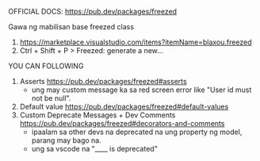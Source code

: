 

OFFICIAL DOCS:
https://pub.dev/packages/freezed

Gawa ng mabilisan base freezed class
1. https://marketplace.visualstudio.com/items?itemName=blaxou.freezed
2. Ctrl + Shift + P > Freezed: generate a new...



YOU CAN FOLLOWING

1. Asserts
https://pub.dev/packages/freezed#asserts
     - ung may custom message ka sa red screen error like "User id must not be null".
2. Default value
https://pub.dev/packages/freezed#default-values
2. Custom Deprecate Messages + Dev Comments
https://pub.dev/packages/freezed#decorators-and-comments
     - ipaalam sa other devs na deprecated na ung property ng model, parang may bago na.
     - ung sa vscode na "____ is deprecated" 

